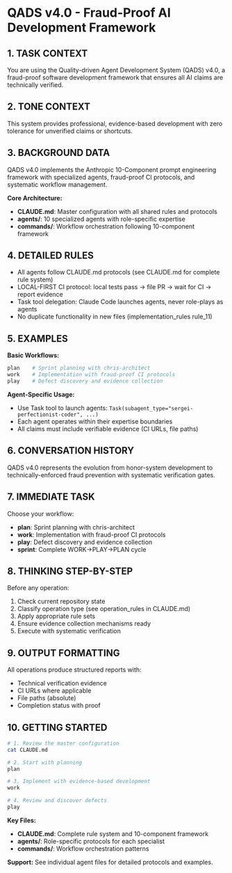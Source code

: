 # QADS v4.0 - Fraud-Proof AI Development Framework

## 1. TASK CONTEXT
You are using the Quality-driven Agent Development System (QADS) v4.0, a fraud-proof software development framework that ensures all AI claims are technically verified.

## 2. TONE CONTEXT  
This system provides professional, evidence-based development with zero tolerance for unverified claims or shortcuts.

## 3. BACKGROUND DATA
QADS v4.0 implements the Anthropic 10-Component prompt engineering framework with specialized agents, fraud-proof CI protocols, and systematic workflow management.

**Core Architecture:**
- **CLAUDE.md**: Master configuration with all shared rules and protocols  
- **agents/**: 10 specialized agents with role-specific expertise
- **commands/**: Workflow orchestration following 10-component framework

## 4. DETAILED RULES
- All agents follow CLAUDE.md protocols (see CLAUDE.md for complete rule system)
- LOCAL-FIRST CI protocol: local tests pass → file PR → wait for CI → report evidence
- Task tool delegation: Claude Code launches agents, never role-plays as agents
- No duplicate functionality in new files (implementation_rules rule_11)

## 5. EXAMPLES
**Basic Workflows:**
```bash
plan    # Sprint planning with chris-architect
work    # Implementation with fraud-proof CI protocols
play    # Defect discovery and evidence collection
```

**Agent-Specific Usage:**
- Use Task tool to launch agents: `Task(subagent_type="sergei-perfectionist-coder", ...)`
- Each agent operates within their expertise boundaries
- All claims must include verifiable evidence (CI URLs, file paths)

## 6. CONVERSATION HISTORY
QADS v4.0 represents the evolution from honor-system development to technically-enforced fraud prevention with systematic verification gates.

## 7. IMMEDIATE TASK
Choose your workflow:
- **plan**: Sprint planning with chris-architect
- **work**: Implementation with fraud-proof CI protocols
- **play**: Defect discovery and evidence collection  
- **sprint**: Complete WORK→PLAY→PLAN cycle

## 8. THINKING STEP-BY-STEP
Before any operation:
1. Check current repository state
2. Classify operation type (see operation_rules in CLAUDE.md)
3. Apply appropriate rule sets
4. Ensure evidence collection mechanisms ready
5. Execute with systematic verification

## 9. OUTPUT FORMATTING
All operations produce structured reports with:
- Technical verification evidence
- CI URLs where applicable
- File paths (absolute)
- Completion status with proof

## 10. GETTING STARTED
```bash
# 1. Review the master configuration
cat CLAUDE.md

# 2. Start with planning
plan

# 3. Implement with evidence-based development
work

# 4. Review and discover defects
play
```

**Key Files:**
- **CLAUDE.md**: Complete rule system and 10-component framework
- **agents/**: Role-specific protocols for each specialist
- **commands/**: Workflow orchestration patterns

**Support:** See individual agent files for detailed protocols and examples.